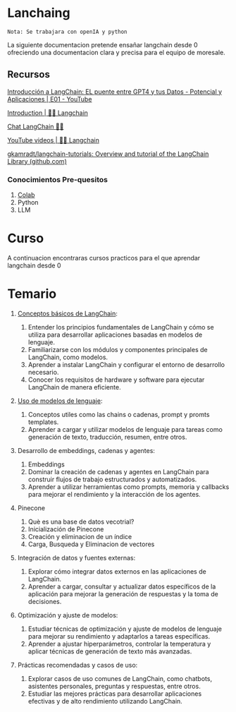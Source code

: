 # Lanchaing

`Nota: Se trabajara con openIA y python`

La siguiente documentacion pretende ensañar langchain desde 0 ofreciendo una documentacion clara y precisa para el equipo de moresale.


## Recursos

[Introducción a LangChain: EL puente entre GPT4 y tus Datos - Potencial y Aplicaciones | E01 - YouTube](https://www.youtube.com/watch?v=uJqg36XNUXM&list=PL7HAy5R0ehQWCPPv0GslmkiWCfb9oeBeZ&index=1)

[Introduction | 🦜️🔗 Langchain](https://python.langchain.com/docs/get_started/introduction)

[Chat LangChain  🦜️🔗 ](https://chat.langchain.com/)

[YouTube videos | 🦜️🔗 Langchain](https://python.langchain.com/docs/additional_resources/youtube)

[gkamradt/langchain-tutorials: Overview and tutorial of the LangChain Library (github.com)](https://github.com/gkamradt/langchain-tutorials)

### Conocimientos Pre-quesitos

1. [Colab](https://colab.research.google.com/)  
2. Python
3. LLM

# Curso

A continuacion encontraras cursos practicos para el que aprendar langchain desde 0

# Temario

1. [Conceptos básicos de LangChain](./Primeros%20Pasos/readme.md):
   1. Entender los principios fundamentales de LangChain y cómo se utiliza para desarrollar aplicaciones basadas en modelos de lenguaje.
   2. Familiarizarse con los módulos y componentes principales de LangChain, como modelos.
   3. Aprender a instalar LangChain y configurar el entorno de desarrollo necesario.
   4.  Conocer los requisitos de hardware y software para ejecutar LangChain de manera eficiente.

3. [Uso de modelos de lenguaje](./Casos%20de%20uso/readme.md):
   1. Conceptos utiles como las chains o cadenas, prompt y promts templates.
   2. Aprender a cargar y utilizar modelos de lenguaje para tareas como generación de texto, traducción, resumen, entre otros.

4. Desarrollo de embeddings, cadenas y agentes:
   1. Embeddings 
   1. Dominar la creación de cadenas y agentes en LangChain para construir flujos de trabajo estructurados y automatizados.
   2. Aprender a utilizar herramientas como prompts, memoria y callbacks para mejorar el rendimiento y la interacción de los agentes.

5. Pinecone
   1. Què es una base de datos vecotrial?
   2. Inicialización de Pinecone
   3. Creación y eliminacion de un índice
   4. Carga, Busqueda y Eliminacion de vectores

5. Integración de datos y fuentes externas:
   1. Explorar cómo integrar datos externos en las aplicaciones de LangChain.
   2. Aprender a cargar, consultar y actualizar datos específicos de la aplicación para mejorar la generación de respuestas y la toma de decisiones.

6. Optimización y ajuste de modelos:
   1. Estudiar técnicas de optimización y ajuste de modelos de lenguaje para mejorar su rendimiento y adaptarlos a tareas específicas.
   2. Aprender a ajustar hiperparámetros, controlar la temperatura y aplicar técnicas de generación de texto más avanzadas.

7. Prácticas recomendadas y casos de uso:
   1. Explorar casos de uso comunes de LangChain, como chatbots, asistentes personales, preguntas y respuestas, entre otros.
   2. Estudiar las mejores prácticas para desarrollar aplicaciones efectivas y de alto rendimiento utilizando LangChain.

